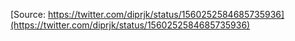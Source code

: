 [Source: https://twitter.com/diprjk/status/1560252584685735936](https://twitter.com/diprjk/status/1560252584685735936)